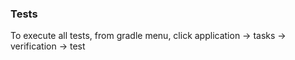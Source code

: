 ### Tests

To execute all tests, from gradle menu, click application -> tasks -> verification -> test